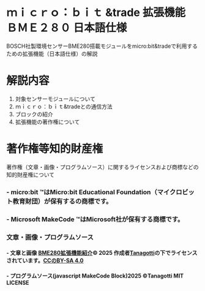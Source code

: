 # ｍｉｃｒｏ：ｂｉｔ &trade 拡張機能　ＢＭＥ２８０ 日本語仕様
BOSCH社製環境センサーBME280搭載モジュールをmicro:bit&tradeで利用するための拡張機能（日本語仕様）の解説 
# 解説内容
1. 対象センサーモジュールについて
2. ｍｉｃｒｏ：ｂｉｔ&tradeとの通信方法
3. ブロックの紹介
4. 拡張機能の著作権について

# 著作権等知的財産権
著作権（文章・画像・プログラムソース）に関するライセンスおよび商標などの知的財産権について
### - micro:bit &trade;はMicro:bit Educational Foundation（マイクロビット教育財団）が保有するの商標です。　
### - Microsoft MakeCode &trade;はMicrosoft社が保有する商標です。　
### 文章・画像・プログラムソース
#### - 文章と画像 <a href="https://creativecommons.org" _msttexthash="32740890" _msthash="521">BME280拡張機能紹介</a><font _mstmutation="1" _msttexthash="13416832" _msthash="522">© 2025 作成者</font><a href="https://creativecommons.org" _msttexthash="9243949" _msthash="523">Tanagotti</a><font _mstmutation="1" _msttexthash="31309603" _msthash="524">の下でライセンスされています。</font><a href="https://creativecommons.org/licenses/by-sa/4.0/" _msttexthash="1548131" _msthash="525">CCのBY-SA 4.0</a> <img src="https://mirrors.creativecommons.org/presskit/icons/cc.svg" style="width: 16px;height:16px;margin-left: .2em;"><img src="https://mirrors.creativecommons.org/presskit/icons/by.svg" style="width: 16px;height:16px;margin-left: .2em;"><img src="https://mirrors.creativecommons.org/presskit/icons/sa.svg" style="width: 16px;height:16px;margin-left: .2em;">
#### - プログラムソース(javascript MakeCode Block)2025 &copy;Tanagotti MIT LICENSE
